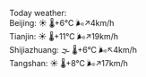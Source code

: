 Today weather:  
Beijing: ☀️   🌡️+6°C 🌬️↗4km/h  
Tianjin: ☀️   🌡️+11°C 🌬️↗19km/h  
Shijiazhuang: 🌫  🌡️+6°C 🌬️↖4km/h  
Tangshan: ☀️   🌡️+8°C 🌬️↗17km/h  
